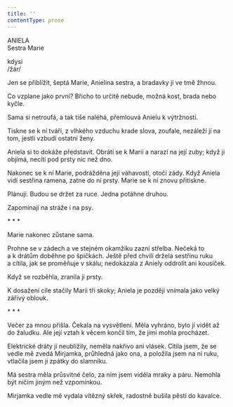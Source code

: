 ```yaml
---
title: ''
contentType: prose
---
```


ANIELA  
Sestra Marie

kdysi  
/žár/

  

Jen se přiblížit, šeptá Marie, Anielina sestra, a bradavky jí ve tmě žhnou.

Co vzplane jako první? Břicho to určitě nebude, možná kost, brada nebo kyčle.

Sama si netroufá, a tak tiše naléhá, přemlouvá Anielu k výtržnosti.

Tiskne se k ní tváří, z vlhkého vzduchu krade slova, zoufale, nezáleží jí na tom, jestli vzbudí ostatní ženy.

Aniela si to dokáže představit. Obrátí se k Marii a narazí na její zuby; když ji objímá, necítí pod prsty nic než dno.

Nakonec se k ní Marie, podrážděna její váhavostí, otočí zády. Když Aniela vidí sestřina ramena, zatne do ní prsty. Marie se k ní znovu přitiskne.

Plánují. Budou se držet za ruce. Jedna potáhne druhou.

Zapomínají na stráže i na psy.

\* \* \*

  

Marie nakonec zůstane sama.

Prohne se v zádech a ve stejném okamžiku zazní střelba. Nečeká to a k drátům doběhne po špičkách. Ještě před chvílí držela sestřinu ruku a cítila, jak se proměňuje v skálu; nedokázala z Aniely oddrolit ani kousíček.

Když se rozběhla, zranila jí prsty.

K dosažení cíle stačily Marii tři skoky; Aniela je později vnímala jako velký zářivý oblouk.

\* \* \*

  

Večer za mnou přišla. Čekala na vysvětlení. Měla vyhráno, bylo jí vidět až do žaludku. Ale její vztah k věcem končil tím, že jimi mohla procházet.

Elektrické dráty jí neublížily, neměla nakřivo ani vlásek. Cítila jsem, že se vedle mě zvedá Mirjamka, průhledná jako ona, a položila jsem na ni ruku, vtlačila jsem ji zpátky do slamníku.

Má sestra měla průsvitné čelo, za ním jsem viděla mraky a páru. Nemohla být ničím jiným než vzpomínkou.

Mirjamka vedle mě vydala vítězný skřek, radostně bušila pěstí do kavalce.
